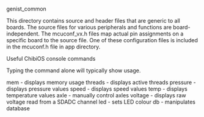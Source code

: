 genist_common

This directory contains source and header files that are generic to all boards.
The source files for various peripherals and functions are board-independent.
The mcuconf_vx.h files map actual pin assignments on a specific board to the
source file. One of these configuration files is included in the mcuconf.h
file in app directory.

Useful ChibiOS console commands

Typing the command alone will typically show usage.

mem 		- displays memory usage
threads		- displays active threads
pressure	- displays pressure values
speed		- displays speed values
temp		- displays temperature values
axle		- manually control axles
voltage		- displays raw voltage read from a SDADC channel
led			- sets LED colour
db			- manipulates database
